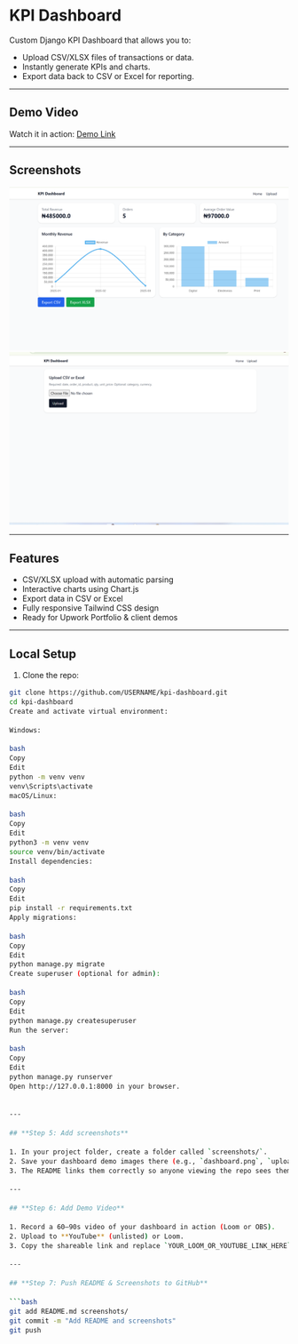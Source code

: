 # KPI Dashboard

Custom Django KPI Dashboard that allows you to:

- Upload CSV/XLSX files of transactions or data.
- Instantly generate KPIs and charts.
- Export data back to CSV or Excel for reporting.

---

## Demo Video
Watch it in action: [Demo Link](YOUR_LOOM_OR_YOUTUBE_LINK_HERE)

---

## Screenshots
![Dashboard Screenshot](screenshots/dashboard.png)
![Upload Screenshot](screenshots/upload.png)

---

## Features
- CSV/XLSX upload with automatic parsing
- Interactive charts using Chart.js
- Export data in CSV or Excel
- Fully responsive Tailwind CSS design
- Ready for Upwork Portfolio & client demos

---

## Local Setup

1. Clone the repo:

```bash
git clone https://github.com/USERNAME/kpi-dashboard.git
cd kpi-dashboard
Create and activate virtual environment:

Windows:

bash
Copy
Edit
python -m venv venv
venv\Scripts\activate
macOS/Linux:

bash
Copy
Edit
python3 -m venv venv
source venv/bin/activate
Install dependencies:

bash
Copy
Edit
pip install -r requirements.txt
Apply migrations:

bash
Copy
Edit
python manage.py migrate
Create superuser (optional for admin):

bash
Copy
Edit
python manage.py createsuperuser
Run the server:

bash
Copy
Edit
python manage.py runserver
Open http://127.0.0.1:8000 in your browser.


---

## **Step 5: Add screenshots**

1. In your project folder, create a folder called `screenshots/`.
2. Save your dashboard demo images there (e.g., `dashboard.png`, `upload.png`).
3. The README links them correctly so anyone viewing the repo sees them.

---

## **Step 6: Add Demo Video**

1. Record a 60–90s video of your dashboard in action (Loom or OBS).  
2. Upload to **YouTube** (unlisted) or Loom.  
3. Copy the shareable link and replace `YOUR_LOOM_OR_YOUTUBE_LINK_HERE` in the README.

---

## **Step 7: Push README & Screenshots to GitHub**

```bash
git add README.md screenshots/
git commit -m "Add README and screenshots"
git push
